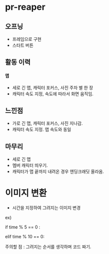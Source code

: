 # pr-reaper

## 오프닝
- 프레임으로 구현
- 스타트 버튼 

## 활동 이력
#### 맵
- 세로 긴 맵, 캐릭터 포커스, 사진 주차 별 한 장
- 캐릭터 속도 지정, 속도에 따라서 화면 움직임. 

## 느낀점
- 가로 긴 맵, 캐릭터 포커스, 사진 지나감. 
- 캐릭터 속도 지정. 맵 속도와 동일

## 마무리
- 세로 긴 맵
- 멤버 캐릭터 띄우기.
- 캐릭터가 맵 끝까지 내려온 경우 엔딩크래딧 올라옴.

# 이미지 변환
- 시간을 지정하여 그려지는 이미지 변경

ex) 

if time % 5 == 0 :

elif time % 10 == 0:

주의할 점 : 그려지는 순서를 생각하며 코드 짜기. 
